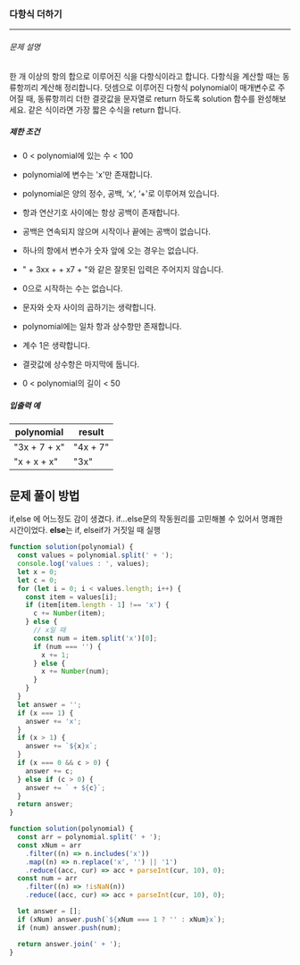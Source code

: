 ### 다항식 더하기

---

###### 문제 설명

한 개 이상의 항의 합으로 이루어진 식을 다항식이라고 합니다. 다항식을 계산할 때는 동류항끼리 계산해 정리합니다. 덧셈으로 이루어진 다항식 polynomial이 매개변수로 주어질 때, 동류항끼리 더한 결괏값을 문자열로 return 하도록 solution 함수를 완성해보세요. 같은 식이라면 가장 짧은 수식을 return 합니다.

##### 제한 조건

- 0 < polynomial에 있는 수 < 100

- polynomial에 변수는 'x'만 존재합니다.

- polynomial은 양의 정수, 공백, ‘x’, ‘+'로 이루어져 있습니다.

- 항과 연산기호 사이에는 항상 공백이 존재합니다.

- 공백은 연속되지 않으며 시작이나 끝에는 공백이 없습니다.

- 하나의 항에서 변수가 숫자 앞에 오는 경우는 없습니다.

- " + 3xx + + x7 + "와 같은 잘못된 입력은 주어지지 않습니다.

- 0으로 시작하는 수는 없습니다.

- 문자와 숫자 사이의 곱하기는 생략합니다.

- polynomial에는 일차 항과 상수항만 존재합니다.

- 계수 1은 생략합니다.

- 결괏값에 상수항은 마지막에 둡니다.

- 0 < polynomial의 길이 < 50

##### 입출력 예

| polynomial   | result   |
| ------------ | -------- |
| "3x + 7 + x" | "4x + 7" |
| "x + x + x"  | "3x"     |

## 문제 풀이 방법

if,else 에 어느정도 감이 생겼다. if...else문의 작동원리를 고민해볼 수 있어서 명쾌한 시간이었다. **else**는 if, elseif가 거짓일 때 실행

```javascript
function solution(polynomial) {
  const values = polynomial.split(' + ');
  console.log('values : ', values);
  let x = 0;
  let c = 0;
  for (let i = 0; i < values.length; i++) {
    const item = values[i];
    if (item[item.length - 1] !== 'x') {
      c += Number(item);
    } else {
      // x일 때
      const num = item.split('x')[0];
      if (num === '') {
        x += 1;
      } else {
        x += Number(num);
      }
    }
  }
  let answer = '';
  if (x === 1) {
    answer += 'x';
  }
  if (x > 1) {
    answer += `${x}x`;
  }
  if (x === 0 && c > 0) {
    answer += c;
  } else if (c > 0) {
    answer += ` + ${c}`;
  }
  return answer;
}
```

```javascript
function solution(polynomial) {
  const arr = polynomial.split(' + ');
  const xNum = arr
    .filter((n) => n.includes('x'))
    .map((n) => n.replace('x', '') || '1')
    .reduce((acc, cur) => acc + parseInt(cur, 10), 0);
  const num = arr
    .filter((n) => !isNaN(n))
    .reduce((acc, cur) => acc + parseInt(cur, 10), 0);

  let answer = [];
  if (xNum) answer.push(`${xNum === 1 ? '' : xNum}x`);
  if (num) answer.push(num);

  return answer.join(' + ');
}
```
